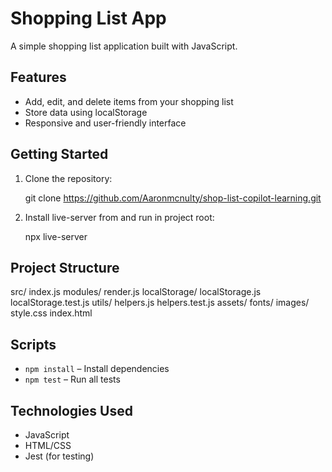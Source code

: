 # Shopping List App

A simple shopping list application built with JavaScript.

## Features

- Add, edit, and delete items from your shopping list
- Store data using localStorage
- Responsive and user-friendly interface

## Getting Started

1. Clone the repository:

   git clone https://github.com/Aaronmcnulty/shop-list-copilot-learning.git

2. Install live-server from and run in project root:

   npx live-server

## Project Structure

src/
index.js
modules/
render.js
localStorage/
localStorage.js
localStorage.test.js
utils/
helpers.js
helpers.test.js
assets/
fonts/
images/
style.css
index.html

## Scripts

- `npm install` – Install dependencies
- `npm test` – Run all tests

## Technologies Used

- JavaScript
- HTML/CSS
- Jest (for testing)
